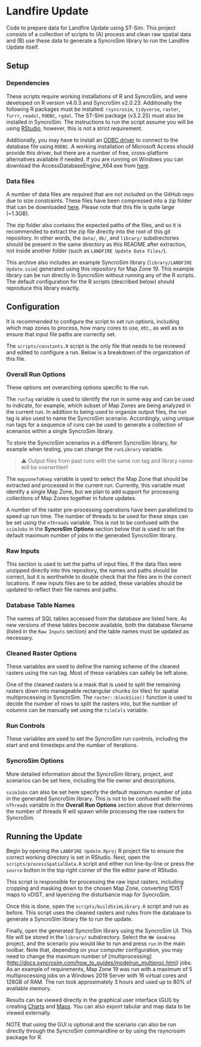 # Landfire Update

Code to prepare data for Landfire Update using ST-Sim. This project consists of
a collection of scripts to (A) process and clean raw spatial data and (B) use
these data to generate a SyncroSim library to run the Landfire Update itself.

## Setup

### Dependencies

These scripts require working installations of R and SyncroSim, and were
developed on R version v4.0.3 and SyncroSim v2.0.23. Additionally the following
R packages must be installed: `rsyncrosim`, `tidyverse`, `raster`,  `furrr`,
`readxl`, `RODBC`, `rgdal`. The ST-Sim package (v3.2.25) must also be installed in
SyncroSim. The instructions to run the script assume you will be using [RStudio](https://rstudio.com/),
however, this is not a strict requirement.

Additionally, you may have to install an [ODBC driver](https://en.wikipedia.org/wiki/Open_Database_Connectivity)
to connect to the database file using `RODBC`. A working installation of
Microsoft Access should provide this driver, but there are a number of free,
cross-platform alternatives available if needed. If you are running on Windows 
you can download the AccessDatabaseEngine_X64.exe from [here](https://www.microsoft.com/en-us/download/details.aspx?id=13255). 

### Data files

A number of data files are required that are not included on the GitHub repo due
to size constraints. These files have been compressed into a zip folder that can
be downloaded [here](https://s3.us-west-2.amazonaws.com/apexrms.com.public/Data/A236/LANDFIRE%20Update%20Data%20Files.zip).
Please note that this file is quite large (~1.3GB).

The zip folder also contains the expected paths of the files, and so it is
recommended to extract the zip file directly into the root of this git
repository. In other words, the `data/`, `db/`, and `library/` subdirectories
should be present in the same directory as this README after extraction, not
inside another folder (such as `LANDFIRE Update Data Files/`).

This archive also includes an example SyncroSim library (`library/LANDFIRE Update.ssim`)
generated using this repository for Map Zone 19. This example library can be
run directly in SyncroSim without running any of the R scripts. The default
configuration for the R scripts (described below) should reproduce this library
exactly.

## Configuration

It is recommended to configure the script to set run options, including which
map zones to process, how many cores to use, etc., as well as to ensure that
input file paths are correctly set.

The `scripts/constants.R` script is the only file that needs to be reviewed and
edited to configure a run. Below is a breakdown of the organization of this file.

### Overall Run Options

These options set overarching options specific to the run.

The `runTag` variable is used to identify the run in some way and can be used to
indicate, for example, which subset of Map Zones are being analyzed in the
current run. In addition to being used to organize output files, the run tag is
also used to name the SyncroSim scenario. Accordingly, using unique run tags for
a sequence of runs can be used to generate a collection of scenarios within a
single SyncroSim library.  

To store the SyncroSim scenarios in a different SyncroSim library, for example
when testing, you can change the `runLibrary` variable.

> :warning: Output files from past runs with the same run tag and library name
> will be overwritten!

The `mapzoneToKeep` variable is used to select the Map Zone that should be
extracted and processed in the current run. Currently, this variable must
identify a single Map Zone, but we plan to add support for processing
collections of Map Zones together in future updates.

A number of the raster pre-processing operations have been parallelized to speed
up run time. The number of threads to be used for these steps can be set using
the `nThreads` variable. This is not to be confused with the `ssimJobs` in the
**SyncroSim Options** section below that is used to set the default maximum
number of jobs in the generated SyncroSim library. 

### Raw Inputs

This section is used to set the paths of input files. If the data files were
unzipped directly into this repository, the names and paths should be correct,
but it is worthwhile to double check that the files are in the correct
locations. If new inputs files are to be added, these variables should be
updated to reflect their file names and paths.

### Database Table Names

The names of SQL tables accessed from the database are listed here. As new
versions of these tables become available, both the database filename (listed in
the `Raw Inputs` section) and the table names must be updated as necessary.

### Cleaned Raster Options

These variables are used to define the naming scheme of the cleaned rasters
using the run tag. Most of these variables can safely be left alone.

One of the cleaned rasters is a mask that is used to split the remaining rasters
down into manageable rectangular chunks (or tiles) for spatial multiprocessing
in SyncroSim. The `raster::blockSize()` function is used to decide the number
of rows to split the rasters into, but the number of columns can be manually set
using the `tileCols` variable. 

### Run Controls

These variables are used to set the SyncroSim run controls, including the start
and end timesteps and the number of iterations.

### SyncroSim Options

More detailed information about the SyncroSim library, project, and scenarios
can be set here, including the file owner and descriptions.

`ssimJobs` can also be set here specify the default maximum number of jobs in
the generated SyncroSim library. This is not to be confused with the `nThreads`
variable in the **Overall Run Options** section above that determines the
number of threads R will spawn while processing the raw rasters for SyncroSim.

## Running the Update

Begin by opening the `LANDFIRE Update.Rproj` R project file to ensure the
correct working directory is set in RStudio. Next, open the
`scripts/processSpatialData.R` script and either run line-by-line or press the
`source` button in the top right corner of the file editor pane of RStudio.

This script is responsible for processing the raw input rasters, including
cropping and masking down to the chosen Map Zone, converting fDIST maps to
vDIST, and layerizing the disturbance map for SyncroSim.

Once this is done, open the `scripts/buildSsimLibrary.R` script and run as
before. This script uses the cleaned rasters and rules from the database to
generate a SyncroSim library file to run the update.

Finally, open the generated SyncroSim library using the SyncroSim UI. 
This file will be stored in the `library/` subdirectory. Select the 
`NW GeoArea` project, and the scenario you would like to run and press 
`run` in the main toolbar. Note that, depending on your computer configuration,
you may need to change the maximum number of [multiprocessing] (http://docs.syncrosim.com/how_to_guides/modelrun_multiproc.html) jobs.
As an example of requirements, Map Zone 19 was run with a maximum of 5 
multiprocessing jobs on a Windows 2019 Server with 16 virtual cores and 
128GB of RAM.  The run took approximately 3 hours and used up to 80% of
available memory.

Results can be viewed directly in the graphical user interface (GUI) by 
creating [Charts](http://docs.syncrosim.com/how_to_guides/results_chart_window.html) and [Maps](http://docs.syncrosim.com/how_to_guides/results_map_window.html). 
You can also export tabular and map data to be viewed externally.

NOTE that using the GUI is optional and the scenario can also be run directly 
through the SyncroSim commandline or by using the rsyncrosim package for R.
